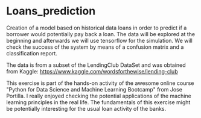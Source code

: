 # Loans_prediction

Creation of a model based on historical data loans in order to predict if a borrower would potentially pay back a loan. The data will be explored at the beginning and afterwards we will use tensorflow for the simulation. We will check the success of the system by means of a confusion matrix and a classification report.

The data is from a subset of the LendingClub DataSet and was obtained from Kaggle: https://www.kaggle.com/wordsforthewise/lending-club

This exercise is part of the hands-on activity of the awesome online course "Python for Data Science and Machine Learning Bootcamp" from Jose Portilla. I really enjoyed checking the potential applications of the machine learning principles in the real life. The fundamentals of this exercise might be potentially interesting for the usual loan activity of the banks.
